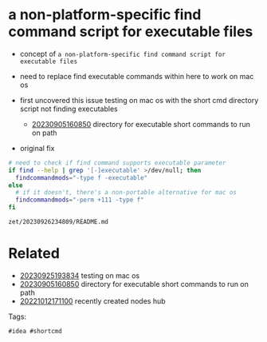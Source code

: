 # a non-platform-specific find command script for executable files

- concept of `a non-platform-specific find command script for executable files`
- need to replace find executable commands within here to work on mac os
- first uncovered this issue testing on mac os with the short cmd directory script not finding executables
  - [20230905160850](/zet/20230905160850/README.md) directory for executable short commands to run on path

- original fix
```bash
# need to check if find command supports executable parameter
if find --help | grep '[-]executable' >/dev/null; then
  findcommandmods="-type f -executable"
else
  # if it doesn't, there's a non-portable alternative for mac os
  findcommandmods="-perm +111 -type f"
fi
```

` zet/20230926234809/README.md `

# Related

- [20230925193834](/zet/20230925193834/README.md) testing on mac os
- [20230905160850](/zet/20230905160850/README.md) directory for executable short commands to run on path
- [20221012171100](/zet/20221012171100/README.md) recently created nodes hub

Tags:

    #idea #shortcmd
